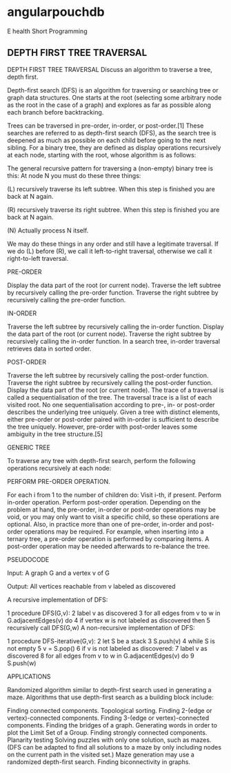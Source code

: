 # angularpouchdb
E health Short  Programming

DEPTH FIRST TREE TRAVERSAL
----------------------------------
DEPTH FIRST TREE TRAVERSAL
Discuss an algorithm to traverse a tree, depth first.

Depth-first search (DFS) is an algorithm for traversing or searching tree or graph data structures.
One starts at the root (selecting some arbitrary node as the root in the case of a graph) and explores as far as possible along each branch before backtracking.


Trees can be traversed in pre-order, in-order, or post-order.[1] These searches are referred to as depth-first search (DFS),
as the search tree is deepened as much as possible on each child before going to the next sibling. For a binary tree, they are defined as display operations recursively at each node,
starting with the root, whose algorithm is as follows:

The general recursive pattern for traversing a (non-empty) binary tree is this: At node N you must do these three things:

(L) recursively traverse its left subtree. When this step is finished you are back at N again.

(R) recursively traverse its right subtree. When this step is finished you are back at N again.

(N) Actually process N itself.

We may do these things in any order and still have a legitimate traversal. If we do (L) before (R), we call it left-to-right traversal, otherwise we call it right-to-left traversal.

PRE-ORDER

Display the data part of the root (or current node).
Traverse the left subtree by recursively calling the pre-order function.
Traverse the right subtree by recursively calling the pre-order function.

IN-ORDER

Traverse the left subtree by recursively calling the in-order function.
Display the data part of the root (or current node).
Traverse the right subtree by recursively calling the in-order function.
In a search tree, in-order traversal retrieves data in sorted order.

POST-ORDER

Traverse the left subtree by recursively calling the post-order function.
Traverse the right subtree by recursively calling the post-order function.
Display the data part of the root (or current node).
The trace of a traversal is called a sequentialisation of the tree. The traversal trace is a list of each visited root.
No one sequentialisation according to pre-, in- or post-order describes the underlying tree uniquely. Given a tree with distinct elements,
 either pre-order or post-order paired with in-order is sufficient to describe the tree uniquely. However, pre-order with post-order leaves some ambiguity in the tree structure.[5]

GENERIC TREE

To traverse any tree with depth-first search, perform the following operations recursively at each node:

PERFORM PRE-ORDER OPERATION.

For each i from 1 to the number of children do:
Visit i-th, if present.
Perform in-order operation.
Perform post-order operation.
Depending on the problem at hand, the pre-order, in-order or post-order operations may be void, or you may only want to visit a specific child, so these operations are optional.
Also, in practice more than one of pre-order, in-order and post-order operations may be required. For example, when inserting into a ternary tree, a pre-order operation is performed by comparing items. A post-order operation may be needed afterwards to re-balance the tree.



PSEUDOCODE

Input: A graph G and a vertex v of G

Output: All vertices reachable from v labeled as discovered

A recursive implementation of DFS:

1  procedure DFS(G,v):
2      label v as discovered
3      for all edges from v to w in G.adjacentEdges(v) do
4          if vertex w is not labeled as discovered then
5              recursively call DFS(G,w)
A non-recursive implementation of DFS:

1  procedure DFS-iterative(G,v):
2      let S be a stack
3      S.push(v)
4      while S is not empty
5          v = S.pop()
6          if v is not labeled as discovered:
7              label v as discovered
8              for all edges from v to w in G.adjacentEdges(v) do
9                  S.push(w)



APPLICATIONS

Randomized algorithm similar to depth-first search used in generating a maze.
Algorithms that use depth-first search as a building block include:

Finding connected components.
Topological sorting.
Finding 2-(edge or vertex)-connected components.
Finding 3-(edge or vertex)-connected components.
Finding the bridges of a graph.
Generating words in order to plot the Limit Set of a Group.
Finding strongly connected components.
Planarity testing
Solving puzzles with only one solution, such as mazes. (DFS can be adapted to find all solutions to a maze by only including nodes on the current path in the visited set.)
Maze generation may use a randomized depth-first search.
Finding biconnectivity in graphs.

